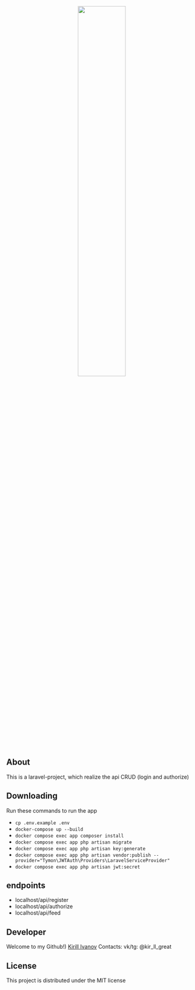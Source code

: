 <p align="center">
      <img src="https://i.postimg.cc/c4cJQ7RC/2024-03-31-224436044.png" width="50%" height="50%" >
</p>

## About

This is a laravel-project, which realize the api CRUD (login and authorize)

## Downloading

Run these commands to run the app
* ```cp .env.example .env```
* ```docker-compose up --build```
* ```docker compose exec app composer install```
* ```docker compose exec app php artisan migrate```
* ```docker compose exec app php artisan key:generate```
* ```docker compose exec app php artisan vendor:publish --provider="Tymon\JWTAuth\Providers\LaravelServiceProvider"```
* ```docker compose exec app php artisan jwt:secret```


## endpoints
* localhost/api/register
* localhost/api/authorize
* localhost/api/feed


## Developer

Welcome to my Github!) [Kirill Ivanov](https://github.com/Kirushik-kir)
Contacts:
vk/tg: @kir_ll_great


## License

This project is distributed under the MIT license
